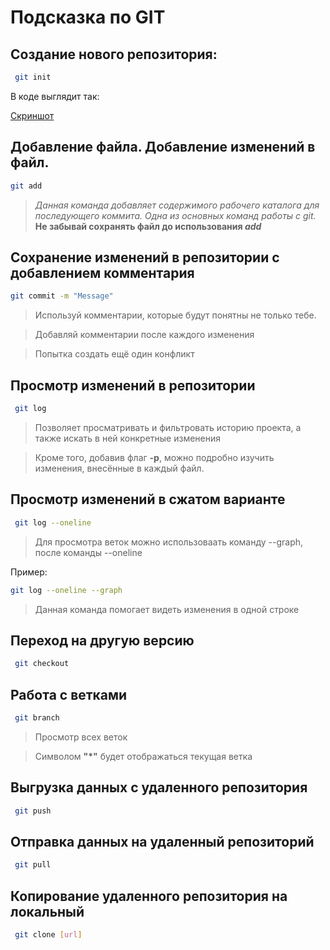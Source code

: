  # Подсказка по GIT

## Создание нового репозитория:
```sh
 git init
 ```
 В коде выглядит так:
 
 [Скриншот](Git_init.png)
 
 ## Добавление файла. Добавление изменений в файл.
 ```sh
 git add
```

>*Данная команда добавляет содержимого рабочего каталога для последующего коммита. Одна из основных команд работы с git.* **Не забывай сохранять файл до использования *add***

## Сохранение изменений в репозитории с добавлением комментария
```sh
git commit -m "Message"
```
>Используй комментарии, которые будут понятны не только тебе.

>Добавляй комментарии после каждого изменения

> Попытка создать ещё один конфликт

## Просмотр изменений в репозитории
```sh
 git log
```

>Позволяет просматривать и фильтровать историю проекта, а также искать в ней конкретные изменения

>Кроме того, добавив флаг **-p**, можно подробно изучить изменения, внесённые в каждый файл.

## Просмотр изменений в сжатом варианте
```sh
 git log --oneline
```
 
>Для просмотра веток можно использоваать команду --graph, после команды  --oneline

Пример:
```sh
git log --oneline --graph
```
>Данная команда помогает видеть изменения в одной строке

## Переход на другую версию
```sh
 git checkout
 ```

 ## Работа с ветками
```sh
 git branch
 ```
 >Просмотр всех веток
 
 > Символом **"*"** будет отображаться текущая ветка

 ## Выгрузка данных с удаленного репозитория
```sh
 git push
 ```

  ## Отправка данных на удаленный репозиторий
```sh
 git pull
 ```

  ## Копирование удаленного репозитория на локальный
```sh
 git clone [url]
 ```